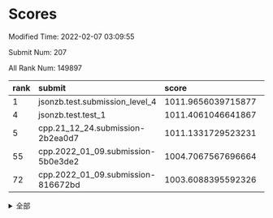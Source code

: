 # Scores

Modified Time: 2022-02-07 03:09:55

Submit Num: 207

All Rank Num: 149897

| rank |               submit               |       score        |       sigma        | pk_num |
| :--- | :--------------------------------- | :----------------- | :----------------- | :----- |
| 1    | jsonzb.test.submission_level_4     | 1011.9656039715877 | 0.7916175406143462 | 2899   |
| 4    | jsonzb.test.test_1                 | 1011.4061046641867 | 0.7881056323132546 | 2900   |
| 5    | cpp.21_12_24.submission-2b2ea0d7   | 1011.1331729523231 | 0.7405542182169009 | 2897   |
| 55   | cpp.2022_01_09.submission-5b0e3de2 | 1004.7067567696664 | 0.7172426109347617 | 2898   |
| 72   | cpp.2022_01_09.submission-816672bd | 1003.6088395592326 | 0.7127626313278418 | 2892   |


<details>
<summary>全部</summary>

| rank |                 submit                 |       score        |       sigma        | pk_num |
| :--- | :------------------------------------- | :----------------- | :----------------- | :----- |
| 1    | jsonzb.test.submission_level_4         | 1011.9656039715877 | 0.7916175406143462 | 2899   |
| 2    | gobigger.level_3.submission_level_3_21 | 1011.5717362960447 | 0.7706187941455144 | 2898   |
| 3    | gobigger.level_3.submission_level_3_4  | 1011.4386403138141 | 0.7483119515739693 | 2893   |
| 4    | jsonzb.test.test_1                     | 1011.4061046641867 | 0.7881056323132546 | 2900   |
| 5    | cpp.21_12_24.submission-2b2ea0d7       | 1011.1331729523231 | 0.7405542182169009 | 2897   |
| 6    | gobigger.level_3.submission_level_3_6  | 1011.0897878583075 | 0.77646022379597   | 2895   |
| 7    | gobigger.level_3.submission_level_3_9  | 1011.08048555042   | 0.7752709725823598 | 2897   |
| 8    | gobigger.level_3.submission_level_3_13 | 1010.8210491697936 | 0.7468862290490432 | 2900   |
| 9    | gobigger.level_3.submission_level_3_33 | 1010.7974260231305 | 0.7650978320020554 | 2901   |
| 10   | gobigger.level_3.submission_level_3_30 | 1010.7654369097154 | 0.795471098718629  | 2892   |
| 11   | gobigger.level_3.submission_level_3_22 | 1010.6057703447548 | 0.7726670725455108 | 2898   |
| 12   | gobigger.level_3.submission_level_3_48 | 1010.5212158284164 | 0.7492567718938032 | 2892   |
| 13   | gobigger.level_3.submission_level_3_39 | 1010.4903915871391 | 0.7650734649810579 | 2898   |
| 14   | gobigger.level_3.submission_level_3_25 | 1010.4234964052479 | 0.7732755196004395 | 2901   |
| 15   | gobigger.level_3.submission_level_3_37 | 1010.4133059688317 | 0.7605860562262748 | 2897   |
| 16   | gobigger.level_3.submission_level_3_23 | 1010.3502073441477 | 0.7911998059529948 | 2903   |
| 17   | gobigger.level_3.submission_level_3_19 | 1010.3270546023851 | 0.7592480865480401 | 2898   |
| 18   | gobigger.level_3.submission_level_3_5  | 1010.3224175203861 | 0.7669459049252092 | 2894   |
| 19   | gobigger.level_3.submission_level_3_8  | 1010.273197177186  | 0.7630267480388137 | 2899   |
| 20   | gobigger.level_3.submission_level_3_2  | 1010.1782711490232 | 0.739480896635739  | 2900   |
| 21   | gobigger.level_3.submission_level_3_44 | 1010.169217437554  | 0.7814556423811685 | 2898   |
| 22   | gobigger.level_3.submission_level_3_36 | 1010.1540892163738 | 0.7607845852658497 | 2901   |
| 23   | gobigger.level_3.submission_level_3_7  | 1010.1172789581786 | 0.7548498897343503 | 2896   |
| 24   | gobigger.level_3.submission_level_3_32 | 1010.0920799396887 | 0.762657577255708  | 2899   |
| 25   | gobigger.level_3.submission_level_3_45 | 1010.0516957856553 | 0.7396974546661071 | 2894   |
| 26   | gobigger.level_3.submission_level_3_42 | 1010.0371528713321 | 0.7681849649478365 | 2902   |
| 27   | gobigger.level_3.submission_level_3_17 | 1009.9879790024696 | 0.7393937138767855 | 2897   |
| 28   | gobigger.level_3.submission_level_3_43 | 1009.933682907656  | 0.7532527192921875 | 2898   |
| 29   | gobigger.level_3.submission_level_3_31 | 1009.9295222545854 | 0.7792060497951443 | 2898   |
| 30   | gobigger.level_3.submission_level_3_46 | 1009.9231321911152 | 0.7499108061091263 | 2903   |
| 31   | gobigger.level_3.submission_level_3_35 | 1009.915593427378  | 0.7584034098260097 | 2897   |
| 32   | gobigger.level_3.submission_level_3_29 | 1009.8742073000906 | 0.7677855282864329 | 2898   |
| 33   | gobigger.level_3.submission_level_3_38 | 1009.7399240112834 | 0.7648040040907226 | 2893   |
| 34   | gobigger.level_3.submission_level_3_18 | 1009.7388485028436 | 0.7603594781629051 | 2900   |
| 35   | gobigger.level_3.submission_level_3_28 | 1009.6366801169872 | 0.7509848713233263 | 2894   |
| 36   | gobigger.level_3.submission_level_3_47 | 1009.5737389112742 | 0.7461751391644221 | 2897   |
| 37   | gobigger.level_3.submission_level_3_41 | 1009.4973613913135 | 0.7467862357473072 | 2901   |
| 38   | gobigger.level_3.submission_level_3_1  | 1009.4918877840199 | 0.7462339937392902 | 2895   |
| 39   | gobigger.level_3.submission_level_3_12 | 1009.4692675049967 | 0.7598607789955412 | 2892   |
| 40   | gobigger.level_3.submission_level_3_49 | 1009.4521176953226 | 0.7608474445538488 | 2901   |
| 41   | gobigger.level_3.submission_level_3_40 | 1009.4381005773673 | 0.7509649287202953 | 2899   |
| 42   | gobigger.level_3.submission_level_3_3  | 1009.4313899371901 | 0.7633895075716027 | 2900   |
| 43   | gobigger.level_3.submission_level_3_0  | 1009.4074270174656 | 0.7517112165438867 | 2898   |
| 44   | gobigger.level_3.submission_level_3_11 | 1009.291101687224  | 0.7429339630707851 | 2894   |
| 45   | gobigger.level_3.submission_level_3_15 | 1009.0990817345217 | 0.7320353842253726 | 2894   |
| 46   | gobigger.level_3.submission_level_3_10 | 1009.0115392686973 | 0.7399414613520423 | 2900   |
| 47   | gobigger.level_3.submission_level_3_16 | 1009.0073267018092 | 0.7621992962189532 | 2900   |
| 48   | gobigger.level_3.submission_level_3_27 | 1008.8054017463788 | 0.7435928099360589 | 2898   |
| 49   | gobigger.level_3.submission_level_3_14 | 1008.6988035691794 | 0.740395384365054  | 2894   |
| 50   | gobigger.level_3.submission_level_3_34 | 1008.6216935271658 | 0.7432830104813016 | 2900   |
| 51   | gobigger.level_3.submission_level_3_24 | 1008.5653700474585 | 0.7700025606518822 | 2900   |
| 52   | gobigger.level_3.submission_level_3_26 | 1008.5498777521318 | 0.7234907167927164 | 2892   |
| 53   | gobigger.level_3.submission_level_3_20 | 1008.0672886567344 | 0.741812112568234  | 2896   |
| 54   | gobigger.level_1.submission_level_1_42 | 1004.8956637207542 | 0.7306249103798006 | 2893   |
| 55   | cpp.2022_01_09.submission-5b0e3de2     | 1004.7067567696664 | 0.7172426109347617 | 2898   |
| 56   | gobigger.level_1.submission_level_1_8  | 1004.7058182361691 | 0.7117698083433397 | 2901   |
| 57   | gobigger.level_1.submission_level_1_23 | 1004.6978178044568 | 0.7176609128616482 | 2895   |
| 58   | gobigger.level_1.submission_level_1_21 | 1004.5884308808547 | 0.7226762624297511 | 2894   |
| 59   | gobigger.level_1.submission_level_1_39 | 1004.5139542947477 | 0.7271536129631455 | 2893   |
| 60   | gobigger.level_1.submission_level_1_32 | 1004.3200813861289 | 0.709451968265893  | 2896   |
| 61   | gobigger.level_1.submission_level_1_40 | 1004.1233214907511 | 0.7016604538053867 | 2898   |
| 62   | gobigger.level_1.submission_level_1_41 | 1004.0848103654221 | 0.7045452492643807 | 2897   |
| 63   | gobigger.level_1.submission_level_1_12 | 1004.0602292657691 | 0.7006929586309668 | 2893   |
| 64   | gobigger.level_1.submission_level_1_49 | 1003.9146097869794 | 0.7013768707088334 | 2899   |
| 65   | gobigger.level_1.submission_level_1_27 | 1003.8161966431776 | 0.722142880376817  | 2894   |
| 66   | gobigger.level_1.submission_level_1_10 | 1003.8157799675304 | 0.7287109325601447 | 2893   |
| 67   | gobigger.level_1.submission_level_1_15 | 1003.7266199699811 | 0.7198786526504647 | 2899   |
| 68   | gobigger.level_1.submission_level_1_24 | 1003.718078138812  | 0.7221120696992502 | 2897   |
| 69   | gobigger.level_1.submission_level_1_17 | 1003.6839534214855 | 0.7175848957235638 | 2900   |
| 70   | gobigger.level_1.submission_level_1_14 | 1003.6385249114916 | 0.7164345779523568 | 2895   |
| 71   | gobigger.level_1.submission_level_1_16 | 1003.6280189856543 | 0.7026867600364995 | 2901   |
| 72   | cpp.2022_01_09.submission-816672bd     | 1003.6088395592326 | 0.7127626313278418 | 2892   |
| 73   | gobigger.level_1.submission_level_1_47 | 1003.5774854492706 | 0.7183546741642574 | 2895   |
| 74   | gobigger.level_1.submission_level_1_34 | 1003.55928761147   | 0.7143371618968116 | 2893   |
| 75   | gobigger.level_1.submission_level_1_30 | 1003.5437926006249 | 0.7130202363477948 | 2896   |
| 76   | gobigger.level_1.submission_level_1_20 | 1003.5338194937473 | 0.717521398851763  | 2896   |
| 77   | gobigger.level_1.submission_level_1_33 | 1003.5167546608074 | 0.7164733329718038 | 2901   |
| 78   | gobigger.level_1.submission_level_1_1  | 1003.4845827577742 | 0.7169175799445339 | 2897   |
| 79   | gobigger.level_1.submission_level_1_48 | 1003.4464734300719 | 0.7142077778536677 | 2895   |
| 80   | gobigger.level_1.submission_level_1_18 | 1003.3860357173675 | 0.7123865376395416 | 2899   |
| 81   | gobigger.level_1.submission_level_1_46 | 1003.3196089523937 | 0.7118859578433832 | 2900   |
| 82   | gobigger.level_1.submission_level_1_19 | 1003.2968925823301 | 0.719521060151477  | 2894   |
| 83   | gobigger.level_1.submission_level_1_13 | 1003.216899516199  | 0.7184060806702939 | 2894   |
| 84   | gobigger.level_1.submission_level_1_35 | 1003.1786921345117 | 0.7085982034619581 | 2895   |
| 85   | gobigger.level_1.submission_level_1_29 | 1003.1478250308575 | 0.7138310480824058 | 2893   |
| 86   | gobigger.level_1.submission_level_1_2  | 1003.1464895927867 | 0.7134665555564752 | 2893   |
| 87   | gobigger.level_1.submission_level_1_31 | 1003.1103032405688 | 0.7162839648673105 | 2898   |
| 88   | gobigger.level_1.submission_level_1_25 | 1003.0871953402421 | 0.7185422202632752 | 2897   |
| 89   | gobigger.level_1.submission_level_1_22 | 1002.9654758571415 | 0.7230316773075379 | 2897   |
| 90   | gobigger.level_1.submission_level_1_9  | 1002.9636972953818 | 0.7121291678988961 | 2896   |
| 91   | gobigger.level_1.submission_level_1_44 | 1002.9595213012676 | 0.7197604336332215 | 2895   |
| 92   | gobigger.level_1.submission_level_1_43 | 1002.9040706603226 | 0.7073118612834433 | 2896   |
| 93   | gobigger.level_1.submission_level_1_37 | 1002.8749800726627 | 0.7013690340545863 | 2895   |
| 94   | gobigger.level_1.submission_level_1_28 | 1002.7670586926267 | 0.705096725555931  | 2896   |
| 95   | gobigger.level_1.submission_level_1_6  | 1002.6586302511981 | 0.7182665181072514 | 2895   |
| 96   | gobigger.level_1.submission_level_1_11 | 1002.6032057791753 | 0.7141586575785525 | 2898   |
| 97   | gobigger.level_1.submission_level_1_7  | 1002.5336912106665 | 0.7103559145748    | 2895   |
| 98   | gobigger.level_1.submission_level_1_3  | 1002.5180249733821 | 0.7100226334968305 | 2899   |
| 99   | gobigger.level_1.submission_level_1_38 | 1002.3647471715681 | 0.7071067444166358 | 2896   |
| 100  | gobigger.level_1.submission_level_1_36 | 1002.2327460218239 | 0.7136399291571807 | 2897   |
| 101  | gobigger.level_1.submission_level_1_0  | 1002.227065491668  | 0.7196027778261568 | 2897   |
| 102  | gobigger.level_1.submission_level_1_4  | 1002.1360458361088 | 0.7103374531792659 | 2897   |
| 103  | gobigger.level_1.submission_level_1_26 | 1001.9452162055217 | 0.7140749736275779 | 2896   |
| 104  | gobigger.level_1.submission_level_1_45 | 1001.9207621588006 | 0.7157251411489474 | 2891   |
| 105  | gobigger.level_1.submission_level_1_5  | 1001.1894854224795 | 0.7208812943282261 | 2888   |
| 106  | gobigger.random.submission_random_44   | 997.3503893238855  | 0.7041308919218748 | 2899   |
| 107  | gobigger.random.submission_random_25   | 997.2367843707927  | 0.692850767108205  | 2897   |
| 108  | gobigger.random.submission_random_24   | 997.1556907190457  | 0.7057462083739086 | 2897   |
| 109  | gobigger.random.submission_random_48   | 996.8326227801447  | 0.7146163668596629 | 2897   |
| 110  | gobigger.random.submission_random_18   | 996.8183084642801  | 0.7156137718850437 | 2897   |
| 111  | gobigger.random.submission_random_32   | 996.7642913582181  | 0.7182022689729338 | 2897   |
| 112  | gobigger.random.submission_random_6    | 996.5821677021231  | 0.7018238939322589 | 2899   |
| 113  | gobigger.random.submission_random_9    | 996.4868041996704  | 0.7180132558943739 | 2898   |
| 114  | gobigger.random.submission_random_38   | 996.4567707946497  | 0.7166136065672266 | 2898   |
| 115  | gobigger.random.submission_random_16   | 996.4468503053288  | 0.71562926162636   | 2894   |
| 116  | gobigger.random.submission_random_41   | 996.4409699254915  | 0.7051361736003068 | 2895   |
| 117  | gobigger.random.submission_random_40   | 996.4136925940961  | 0.7117627227877396 | 2896   |
| 118  | gobigger.random.submission_random_1    | 996.3975080333121  | 0.6963564321491569 | 2894   |
| 119  | gobigger.random.submission_random_36   | 996.3711029496613  | 0.7110603758254573 | 2898   |
| 120  | gobigger.random.submission_random_39   | 996.3354162708353  | 0.7242776779443986 | 2896   |
| 121  | gobigger.random.submission_random_47   | 996.3340968393007  | 0.7107781150695389 | 2900   |
| 122  | gobigger.random.submission_random_8    | 996.2473934968651  | 0.7026120753217238 | 2897   |
| 123  | gobigger.random.submission_random_23   | 996.177370436597   | 0.7206383738156149 | 2897   |
| 124  | gobigger.random.submission_random_20   | 996.1649998783453  | 0.7128555885179517 | 2896   |
| 125  | gobigger.random.submission_random_14   | 996.0927504914108  | 0.711755519510898  | 2891   |
| 126  | gobigger.random.submission_random_22   | 996.0732113427897  | 0.7161205769051905 | 2898   |
| 127  | gobigger.random.submission_random_30   | 996.0523097648793  | 0.7252990823479278 | 2901   |
| 128  | gobigger.random.submission_random_17   | 996.0398542609072  | 0.7137205372150605 | 2890   |
| 129  | gobigger.random.submission_random_11   | 996.008317734128   | 0.7203473970944606 | 2894   |
| 130  | gobigger.random.submission_random_27   | 995.9733352070276  | 0.7044741493459794 | 2898   |
| 131  | gobigger.random.submission_random_13   | 995.911409530677   | 0.7215539679230512 | 2897   |
| 132  | gobigger.random.submission_random_46   | 995.8834315668985  | 0.7140489610922973 | 2893   |
| 133  | gobigger.random.submission_random_29   | 995.8237745475323  | 0.7097945412707631 | 2898   |
| 134  | gobigger.random.submission_random_43   | 995.8063930386356  | 0.7165173269305904 | 2895   |
| 135  | gobigger.random.submission_random_12   | 995.7050064910925  | 0.7365019405659209 | 2901   |
| 136  | gobigger.random.submission_random_45   | 995.6933559749323  | 0.7122232706489614 | 2891   |
| 137  | gobigger.random.submission_random_49   | 995.6861327878541  | 0.71362733655984   | 2905   |
| 138  | gobigger.random.submission_random_19   | 995.5878509059011  | 0.7047035554544554 | 2897   |
| 139  | gobigger.random.submission_random_28   | 995.5617469455742  | 0.725414321890397  | 2892   |
| 140  | gobigger.random.submission_random_4    | 995.5538126229982  | 0.7111364277931914 | 2892   |
| 141  | gobigger.random.submission_random_33   | 995.5196571365734  | 0.7326764052291938 | 2898   |
| 142  | gobigger.random.submission_random_37   | 995.4647452577512  | 0.7198032447595577 | 2900   |
| 143  | gobigger.random.submission_random_31   | 995.4185325393338  | 0.7241472984533123 | 2900   |
| 144  | gobigger.random.submission_random_21   | 995.4058229298575  | 0.718504105288128  | 2892   |
| 145  | gobigger.random.submission_random_26   | 995.3853239780237  | 0.7177339921304854 | 2895   |
| 146  | gobigger.random.submission_random_10   | 995.3676464380499  | 0.7205818264835342 | 2899   |
| 147  | gobigger.random.submission_random_42   | 995.3048826736516  | 0.69892158082909   | 2895   |
| 148  | gobigger.random.submission_random_35   | 995.2746163363286  | 0.7075214741861174 | 2892   |
| 149  | gobigger.random.submission_random_2    | 995.206929230929   | 0.7161725556894506 | 2901   |
| 150  | gobigger.random.submission_random_3    | 995.1853386868536  | 0.7112928189671126 | 2897   |
| 151  | gobigger.random.submission_random_7    | 995.1648554857525  | 0.7223508246279757 | 2899   |
| 152  | gobigger.random.submission_random_0    | 995.0567034931951  | 0.7023474291890929 | 2894   |
| 153  | gobigger.random.submission_random_34   | 995.0121393245223  | 0.7187426949327699 | 2898   |
| 154  | gobigger.random.submission_random_5    | 995.0007435153874  | 0.7160844307264557 | 2899   |
| 155  | gobigger.level_2.submission_level_2_49 | 994.7274848838795  | 0.7322647687748787 | 2896   |
| 156  | gobigger.random.submission_random_15   | 994.4942479311375  | 0.7230937529729489 | 2893   |
| 157  | gobigger.level_2.submission_level_2_41 | 994.4707433657868  | 0.7278411864862624 | 2893   |
| 158  | gobigger.level_2.submission_level_2_37 | 994.3815033556747  | 0.7422356067506282 | 2902   |
| 159  | gobigger.level_2.submission_level_2_21 | 994.3223068137756  | 0.7292109049393728 | 2898   |
| 160  | gobigger.level_2.submission_level_2_19 | 993.6964680329479  | 0.7517597203719008 | 2898   |
| 161  | gobigger.level_2.submission_level_2_1  | 993.2636143840322  | 0.7394726367578707 | 2899   |
| 162  | gobigger.level_2.submission_level_2_38 | 993.1490591918338  | 0.740795317096719  | 2894   |
| 163  | gobigger.level_2.submission_level_2_39 | 993.1199049964704  | 0.7580661151711471 | 2894   |
| 164  | gobigger.level_2.submission_level_2_4  | 992.975566161901   | 0.7398909787462481 | 2895   |
| 165  | gobigger.level_2.submission_level_2_0  | 992.8928564464852  | 0.7345739251990396 | 2896   |
| 166  | gobigger.level_2.submission_level_2_9  | 992.8396112964307  | 0.7322368214434608 | 2891   |
| 167  | gobigger.level_2.submission_level_2_42 | 992.7640571459153  | 0.743599855443595  | 2897   |
| 168  | gobigger.level_2.submission_level_2_33 | 992.7190417144957  | 0.7494704280752598 | 2895   |
| 169  | gobigger.level_2.submission_level_2_23 | 992.6836174096524  | 0.7348852725621284 | 2895   |
| 170  | gobigger.level_2.submission_level_2_44 | 992.5862996947988  | 0.735135920451622  | 2895   |
| 171  | gobigger.level_2.submission_level_2_47 | 992.5566500094886  | 0.7328616275576294 | 2897   |
| 172  | gobigger.level_2.submission_level_2_16 | 992.524784457237   | 0.7447271192348507 | 2896   |
| 173  | gobigger.level_2.submission_level_2_25 | 992.4701612860898  | 0.7300468225190905 | 2895   |
| 174  | gobigger.level_2.submission_level_2_18 | 992.4339529114853  | 0.7536780172345158 | 2895   |
| 175  | gobigger.level_2.submission_level_2_14 | 992.2246693832252  | 0.7466244073221846 | 2901   |
| 176  | gobigger.level_2.submission_level_2_40 | 992.1602558907069  | 0.7412975833914562 | 2901   |
| 177  | gobigger.level_2.submission_level_2_34 | 992.1510207600446  | 0.7475499323098371 | 2898   |
| 178  | gobigger.level_2.submission_level_2_7  | 992.060139122754   | 0.7465225888874638 | 2901   |
| 179  | gobigger.level_2.submission_level_2_6  | 992.0406305593045  | 0.7421469142525102 | 2896   |
| 180  | gobigger.level_2.submission_level_2_36 | 992.0266192720363  | 0.7442822385640925 | 2890   |
| 181  | gobigger.level_2.submission_level_2_29 | 991.8967317095598  | 0.7390484972147329 | 2897   |
| 182  | gobigger.level_2.submission_level_2_12 | 991.8916281066686  | 0.7438134305473455 | 2899   |
| 183  | gobigger.level_2.submission_level_2_31 | 991.8596810868431  | 0.7492611922119613 | 2891   |
| 184  | gobigger.level_2.submission_level_2_48 | 991.8441898394134  | 0.7390414518217957 | 2896   |
| 185  | gobigger.level_2.submission_level_2_11 | 991.7913375359859  | 0.7435073840674331 | 2893   |
| 186  | gobigger.level_2.submission_level_2_13 | 991.7750258681262  | 0.7332031261055909 | 2894   |
| 187  | gobigger.level_2.submission_level_2_5  | 991.5422756517742  | 0.7469733926895868 | 2893   |
| 188  | gobigger.level_2.submission_level_2_22 | 991.5187578953428  | 0.7624390845127453 | 2902   |
| 189  | gobigger.level_2.submission_level_2_3  | 991.4894765439425  | 0.7688751703141797 | 2897   |
| 190  | gobigger.level_2.submission_level_2_27 | 991.4093937951799  | 0.7441890271125561 | 2897   |
| 191  | gobigger.level_2.submission_level_2_43 | 991.3981025169528  | 0.7512770985100912 | 2899   |
| 192  | gobigger.level_2.submission_level_2_24 | 991.3634955423128  | 0.7552258818037104 | 2892   |
| 193  | gobigger.level_2.submission_level_2_10 | 991.3240813800376  | 0.7634870485889936 | 2896   |
| 194  | gobigger.level_2.submission_level_2_17 | 991.3224092522847  | 0.7734762861993788 | 2897   |
| 195  | gobigger.level_2.submission_level_2_45 | 991.2876114494026  | 0.7486497320043127 | 2894   |
| 196  | gobigger.level_2.submission_level_2_8  | 991.2413517164853  | 0.7722400801579113 | 2895   |
| 197  | gobigger.level_2.submission_level_2_26 | 991.1442706784514  | 0.7569450081811193 | 2896   |
| 198  | gobigger.level_2.submission_level_2_2  | 991.1129021165517  | 0.751028181121408  | 2901   |
| 199  | gobigger.level_2.submission_level_2_20 | 991.0031717541716  | 0.7539618301613761 | 2897   |
| 200  | gobigger.level_2.submission_level_2_15 | 990.9825594199895  | 0.7495793495198515 | 2898   |
| 201  | gobigger.level_2.submission_level_2_28 | 990.9497951894865  | 0.7469618231426598 | 2893   |
| 202  | gobigger.level_2.submission_level_2_32 | 990.8340949505526  | 0.7694978256916464 | 2898   |
| 203  | gobigger.level_2.submission_level_2_30 | 990.8056010806472  | 0.7657432123205916 | 2894   |
| 204  | gobigger.level_2.submission_level_2_35 | 990.6973407721337  | 0.7675578129518458 | 2899   |
| 205  | gobigger.level_2.submission_level_2_46 | 990.5776183487163  | 0.7612760612222802 | 2893   |
| 206  | gobigger.none.submission_none_0        | 977.6645302129457  | 1.4423543880945262 | 2898   |
| 207  | gobigger.none.submission_none_1        | 974.2688862444717  | 1.6764475447431244 | 2898   |

</details>